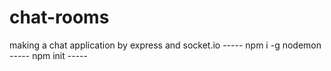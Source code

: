 # chat-rooms
making a chat application by express and socket.io  -----
npm i -g nodemon  -----
npm init  -----

